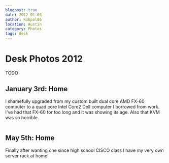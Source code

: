 ```yaml
---
blogpost: true
date: 2012-01-03
author: Robpol86
location: Austin
category: Photos
tags: desk
---
```


# Desk Photos 2012

TODO

## January 3rd: Home

I shamefully upgraded from my custom built dual core AMD FX-60 computer to a quad core Intel Core2 Dell computer I borrowed from work. I've had that FX-60 for too long and it was showing its age. Also that KVM was so horrible.

```{imgur-image} pLqNc
```

## May 5th: Home

Finally after wanting one since high school CISCO class I have my very own server rack at home!

```{imgur-image} DXgtD
```

